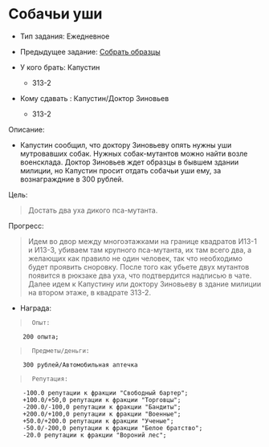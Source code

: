 # Собачьи уши
 - Тип задания: Ежедневное
 - Предыдущее задание: [Собрать образцы](/quests/all/quests/21/)

 - У кого брать: Капустин
 	- З13-2
 - Кому сдавать : Капустин/Доктор Зиновьев
 	- З13-2
 
 Описание:
 
 - Капустин сообщил, что доктору Зиновьеву опять нужны уши мутровавших собак. Нужных собак-мутантов можно найти возле военсклада. Доктор Зиновьев ждет образцы в бывшем здании милиции, но Капустин просит отдать собачьи уши ему, за вознаграждние в 300 рублей.
 
 Цель:

 > Достать два уха дикого пса-мутанта.

 Прогресс:

 > Идем во двор между многоэтажками на границе квадратов И13-1 и И13-3, убиваем там крупного пса-мутанта, их там всего два, а желающих как правило не один человек, так что необходимо будет проявить сноровку. После того как убьете двух мутантов появится в рюкзаке два уха, что подтвердится надписью в чате. Далее идем к Капустину или доктору Зиновьеву в здание милиции на втором этаже, в квадрате З13-2.

 - Награда:
 
 >		Опыт:
		200 опыта;

 >		Предметы/деньги:
		300 рублей/Автомобильная аптечка

 >		Репутация:
		-100.0 репутации к фракции "Свободный бартер";
		+100.0/+50,0 репутации к фракции "Торговцы";
		-200.0/-100,0 репутации к фракции "Бандиты";
		+200.0/+100,0 репутации к фракции "Военные";
		+50.0/+200.0 репутации к фракции "Ученые";
		-50.0/-200,0 репутации к фракции "Белое братство";
		-20.0 репутации к фракции "Вороний лес";

